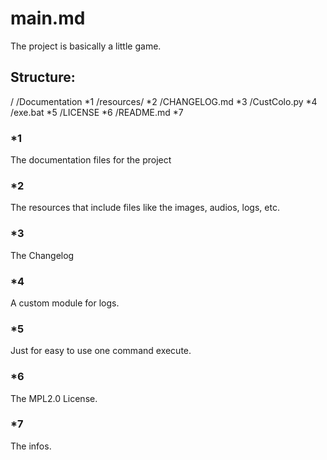 main.md
=======


The project is basically a little game.

## Structure:

/
/Documentation          *1
/resources/             *2
/CHANGELOG.md           *3
/CustColo.py            *4
/exe.bat                *5
/LICENSE                *6
/README.md              *7

### *1
The documentation files for the project

### *2
The resources that include files like the 
images, audios, logs, etc.

### *3
The Changelog

### *4 
A custom module for logs.

### *5
Just for easy to use one command execute.

### *6
The MPL2.0 License.

### *7
The infos.